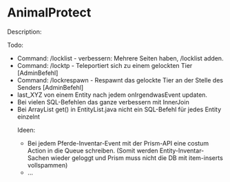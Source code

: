AnimalProtect
=============

Description:



Todo:
- Command: /locklist - verbessern: Mehrere Seiten haben, /locklist <name> adden.
- Command: /locktp <owner> <id> - Teleportiert sich zu einem gelockten Tier [AdminBefehl]
- Command: /lockrespawn <owner> <id> - Respawnt das gelockte Tier an der Stelle des Senders [AdminBefehl]
- last_XYZ von einem Entity nach jedem onIrgendwasEvent updaten.
- Bei vielen SQL-Befehlen das ganze verbessern mit InnerJoin
- Bei ArrayList<object> get() in EntityList.java nicht ein SQL-Befehl für jedes Entity einzelnt

Ideen:
- Bei jedem Pferde-Inventar-Event mit der Prism-API eine costum Action in die Queue schreiben.
(Somit werden Entity-Inventar-Sachen wieder geloggt und Prism muss nicht die DB mit item-inserts vollspammen)
- ...
